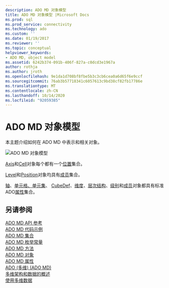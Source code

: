 ```yaml
---
description: ADO MD 对象模型
title: ADO MD 对象模型 |Microsoft Docs
ms.prod: sql
ms.prod_service: connectivity
ms.technology: ado
ms.custom: ''
ms.date: 01/19/2017
ms.reviewer: ''
ms.topic: conceptual
helpviewer_keywords:
- ADO MD, object model
ms.assetid: 6242b374-091b-406f-827a-c0dcd3e1967a
author: rothja
ms.author: jroth
ms.openlocfilehash: 9e1da1d708bf8fbe5b3c3cb6cea0a6d65f6e9ccf
ms.sourcegitcommit: 76ab3b57718341c6057613c9bd38cf82fb17786e
ms.translationtype: MT
ms.contentlocale: zh-CN
ms.lasthandoff: 10/14/2020
ms.locfileid: "92059385"
---
```

# <a name="ado-md-object-model"></a>ADO MD 对象模型
本主题介绍如何在 ADO MD 中表示和相关对象。  
  
 ![ADO MD 对象模型](../../../ado/reference/ado-md-api/media/ado_md_object_model.gif "ADO_MD_object_model")  
  
 [Axis](./axis-object-ado-md.md)和[Cell](./cell-object-ado-md.md)对象每个都有一个[位置](./positions-collection-ado-md.md)集合。  
  
 [Level](./level-object-ado-md.md)和[Position](./position-object-ado-md.md)对象均具有[成员](./members-collection-ado-md.md)集合。  
  
 [轴](./axis-object-ado-md.md)、[单元格、单元](./cell-object-ado-md.md)[集](./cellset-object-ado-md.md)、 [CubeDef](./cubedef-object-ado-md.md)、[维度](./dimension-object-ado-md.md)、[层次结构](./hierarchy-object-ado-md.md)、[级别](./level-object-ado-md.md)和[成员](./member-object-ado-md.md)对象都具有标准 ADO[属性](../ado-api/properties-collection-ado.md)集合。  
  
## <a name="see-also"></a>另请参阅  
 [ADO MD API 参考](?view=sql-server-ver15&preserve-view=true)   
 [ADO MD 代码示例](./ado-md-code-examples.md)   
 [ADO MD 集合](./ado-md-collections.md)   
 [ADO MD 枚举常量](./ado-md-enumerated-constants.md)   
 [ADO MD 方法](./ado-md-methods.md)   
 [ADO MD 对象](./ado-md-objects.md)   
 [ADO MD 属性](./ado-md-properties.md)   
 [ADO (多维)  (ADO MD) ](../../guide/multidimensional/ado-multidimensional-ado-md.md)   
 [多维架构和数据的概述](../../guide/multidimensional/overview-of-multidimensional-schemas-and-data.md)   
 [使用多维数据](../../guide/multidimensional/working-with-multidimensional-data.md)
